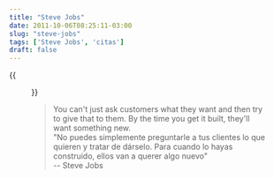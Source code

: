 ```yaml
---
title: "Steve Jobs"
date: 2011-10-06T08:25:11-03:00
slug: "steve-jobs"
tags: ['Steve Jobs', 'citas']
draft: false
---
```

{{<figure caption="Steve Jobs y Steve Wozniak, creadores de Apple Computers" src="jobs-y-wozniak.jpg">}}

> You can't just ask customers what they want and then try to give that
> to them. By the time you get it built, they'll want something new.\
> "No puedes simplemente preguntarle a tus clientes lo que quieren y
> tratar de dárselo. Para cuando lo hayas construido, ellos van a querer
> algo nuevo\" \
> -- Steve Jobs
